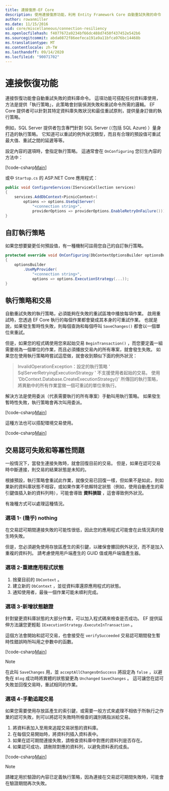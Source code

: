 ```yaml
---
title: 連接復原-EF Core
description: 使用連接復原功能，利用 Entity Framework Core 自動重試失敗的命令
author: rowanmiller
ms.date: 11/15/2016
uid: core/miscellaneous/connection-resiliency
ms.openlocfilehash: f4077672a9234bf66dc488d7450f437452e542b6
ms.sourcegitcommit: abda0872f86eefeca191a9a11bfca976bc14468b
ms.translationtype: MT
ms.contentlocale: zh-TW
ms.lasthandoff: 09/14/2020
ms.locfileid: "90071702"
---
```

# <a name="connection-resiliency"></a>連接恢復功能

連接恢復功能會自動重試失敗的資料庫命令。 這項功能可搭配任何資料庫使用，方法是提供「執行策略」，此策略會封裝偵測失敗和重試命令所需的邏輯。 EF Core 提供者可以針對其特定資料庫失敗狀況和最佳重試原則，提供量身訂做的執行策略。

例如，SQL Server 提供者包含專門針對 SQL Server (（包括 SQL Azure) ）量身打造的執行策略。 它知道可以重試的例外狀況類型，而且有合理的預設值可重試最大值、重試之間的延遲等等。

設定內容的選項時，會指定執行策略。 這通常會在 `OnConfiguring` 您衍生內容的方法中：

[!code-csharp[Main](../../../samples/core/Miscellaneous/ConnectionResiliency/Program.cs#OnConfiguring)]

或中 `Startup.cs` 的 ASP.NET Core 應用程式：

``` csharp
public void ConfigureServices(IServiceCollection services)
{
    services.AddDbContext<PicnicContext>(
        options => options.UseSqlServer(
            "<connection string>",
            providerOptions => providerOptions.EnableRetryOnFailure()));
}
```

## <a name="custom-execution-strategy"></a>自訂執行策略

如果您想要變更任何預設值，有一種機制可註冊您自己的自訂執行策略。

``` csharp
protected override void OnConfiguring(DbContextOptionsBuilder optionsBuilder)
{
    optionsBuilder
        .UseMyProvider(
            "<connection string>",
            options => options.ExecutionStrategy(...));
}
```

## <a name="execution-strategies-and-transactions"></a>執行策略和交易

自動重試失敗的執行策略，必須能夠在失敗的重試區塊中播放每項作業。 啟用重試時，您透過 EF Core 執行的每個作業都會變成其本身的可重試作業。 也就是說，如果發生暫時性失敗，則每個查詢和每個呼叫 `SaveChanges()` 都會以一個單位來重試。

但是，如果您的程式碼使用您來起始交易 `BeginTransaction()` ，而您要定義一組需要視為一個單位的作業，而且必須播放交易內的所有專案，就會發生失敗。 如果您在使用執行策略時嘗試這麼做，就會收到類似下面的例外狀況：

> InvalidOperationException：設定的執行策略 ' SqlServerRetryingExecutionStrategy ' 不支援使用者起始的交易。 使用 'DbContext.Database.CreateExecutionStrategy()' 所傳回的執行策略，將異動中的所有作業當做一個可重試的單位來執行。

解決方法是使用委派（代表需要執行的所有專案）手動叫用執行策略。 如果發生暫時性失敗，執行策略會再次叫用委派。

[!code-csharp[Main](../../../samples/core/Miscellaneous/ConnectionResiliency/Program.cs#ManualTransaction)]

這種方法也可以搭配環境交易使用。

[!code-csharp[Main](../../../samples/core/Miscellaneous/ConnectionResiliency/Program.cs#AmbientTransaction)]

## <a name="transaction-commit-failure-and-the-idempotency-issue"></a>交易認可失敗和等冪性問題

一般情況下，當發生連接失敗時，就會回復目前的交易。 但是，如果在認可交易時中斷連接，則交易的結果狀態是未知的。 

根據預設，執行策略會重試此作業，就像交易已回復一樣，但如果不是如此，則如果新的資料庫狀態不相容，或如果作業不依賴特定狀態（例如，使用自動產生的索引鍵值插入新的資料列時），可能會導致 **資料損毀** ，這會導致例外狀況。

有幾種方式可以處理這種情況。

### <a name="option-1---do-almost-nothing"></a>選項 1- (幾乎) nothing

在交易認可期間連接失敗的可能性很低，因此您的應用程式可能會在此情況真的發生時失敗。

但是，您必須避免使用存放區產生的索引鍵，以確保會擲回例外狀況，而不是加入重複的資料列。 請考慮使用用戶端產生的 GUID 值或用戶端值產生器。

### <a name="option-2---rebuild-application-state"></a>選項 2-重建應用程式狀態

1. 捨棄目前的 `DbContext` 。
2. 建立新的 `DbContext` ，並從資料庫還原應用程式的狀態。
3. 通知使用者，最後一個作業可能未順利完成。

### <a name="option-3---add-state-verification"></a>選項 3-新增狀態驗證

針對變更資料庫狀態的大部分作業，可以加入程式碼來檢查是否成功。 EF 提供延伸方法讓您更輕鬆 `IExecutionStrategy.ExecuteInTransaction` 。

這個方法會開始和認可交易，也會接受在 `verifySucceeded` 交易認可期間發生暫時性錯誤時所叫用之參數中的函數。

[!code-csharp[Main](../../../samples/core/Miscellaneous/ConnectionResiliency/Program.cs#Verification)]

> [!NOTE]
> 在此叫 `SaveChanges` 用，並 `acceptAllChangesOnSuccess` 將設定為 `false` ，以避免在 `Blog` 成功時將實體的狀態變更為 `Unchanged` `SaveChanges` 。 這可讓您在認可失敗並回復交易時，重試相同的作業。

### <a name="option-4---manually-track-the-transaction"></a>選項 4-手動追蹤交易

如果您需要使用存放區產生的索引鍵，或需要一般方式來處理不相依于所執行之作業的認可失敗，則可以將認可失敗時所檢查的識別碼指派給交易。

1. 將資料表加入至用來追蹤交易狀態的資料庫。
2. 在每個交易開始時，將資料列插入資料表中。
3. 如果在認可期間連接失敗，請檢查資料庫中對應的資料列是否存在。
4. 如果認可成功，請刪除對應的資料列，以避免資料表的成長。

[!code-csharp[Main](../../../samples/core/Miscellaneous/ConnectionResiliency/Program.cs#Tracking)]

> [!NOTE]
> 請確定用於驗證的內容已定義執行策略，因為連接在交易認可期間失敗時，可能會在驗證期間再次失敗。
